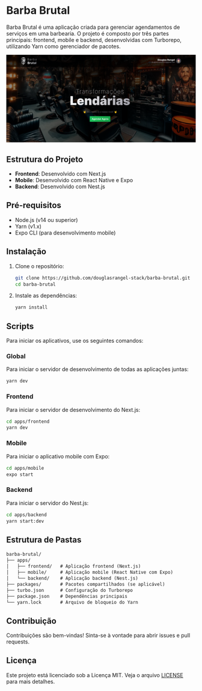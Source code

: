 # Barba Brutal

Barba Brutal é uma aplicação criada para gerenciar agendamentos de serviços em uma barbearia. O projeto é composto por três partes principais: frontend, mobile e backend, desenvolvidas com Turborepo, utilizando Yarn como gerenciador de pacotes.

![Barba Brutal](tela.png)

## Estrutura do Projeto

- **Frontend**: Desenvolvido com Next.js
- **Mobile**: Desenvolvido com React Native e Expo
- **Backend**: Desenvolvido com Nest.js

## Pré-requisitos

- Node.js (v14 ou superior)
- Yarn (v1.x)
- Expo CLI (para desenvolvimento mobile)

## Instalação

1. Clone o repositório:
    ```sh
    git clone https://github.com/douglasrangel-stack/barba-brutal.git
    cd barba-brutal
    ```

2. Instale as dependências:
    ```sh
    yarn install
    ```


## Scripts

Para iniciar os aplicativos, use os seguintes comandos:

### Global

Para iniciar o servidor de desenvolvimento de todas as aplicações juntas:
```sh
yarn dev
```

### Frontend

Para iniciar o servidor de desenvolvimento do Next.js:
```sh
cd apps/frontend
yarn dev
```

### Mobile

Para iniciar o aplicativo mobile com Expo:
```sh
cd apps/mobile
expo start
```

### Backend

Para iniciar o servidor do Nest.js:
```sh
cd apps/backend
yarn start:dev
```

## Estrutura de Pastas

```
barba-brutal/
├── apps/
│   ├── frontend/   # Aplicação frontend (Next.js)
│   ├── mobile/     # Aplicação mobile (React Native com Expo)
│   └── backend/    # Aplicação backend (Nest.js)
├── packages/       # Pacotes compartilhados (se aplicável)
├── turbo.json      # Configuração do Turborepo
├── package.json    # Dependências principais
└── yarn.lock       # Arquivo de bloqueio do Yarn
```

## Contribuição

Contribuições são bem-vindas! Sinta-se à vontade para abrir issues e pull requests.

## Licença

Este projeto está licenciado sob a Licença MIT. Veja o arquivo [LICENSE](./LICENSE) para mais detalhes.